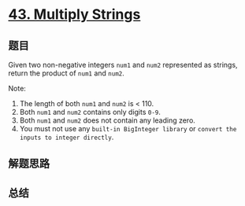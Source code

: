 # [43. Multiply Strings](https://leetcode.com/problems/multiply-strings/)

## 题目
Given two non-negative integers `num1` and `num2` represented as strings, return the product of `num1` and `num2`.

Note:
1. The length of both `num1` and `num2` is < 110.
1. Both `num1` and `num2` contains only digits `0-9`.
1. Both `num1` and `num2` does not contain any leading zero.
1. You must not use any `built-in BigInteger library` or `convert the inputs to integer directly`.

## 解题思路


## 总结


